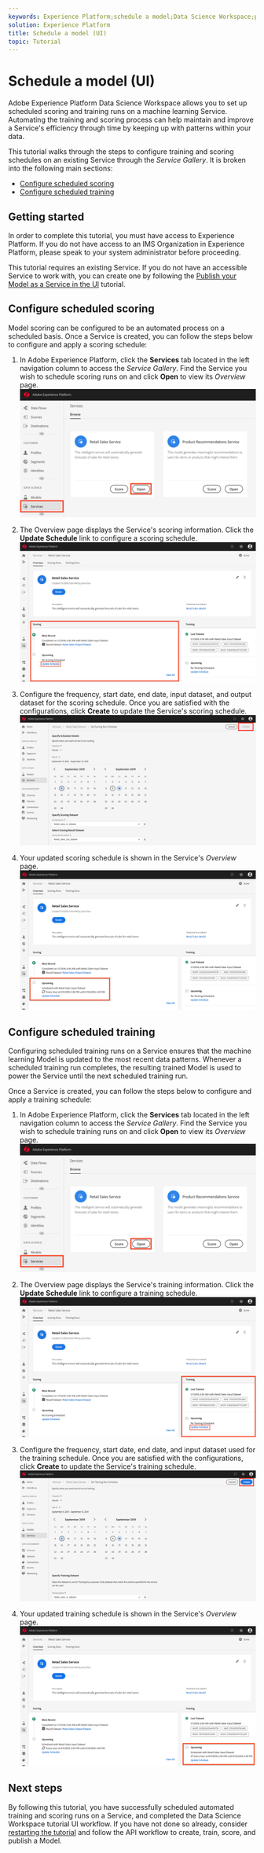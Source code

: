 ```yaml
---
keywords: Experience Platform;schedule a model;Data Science Workspace;popular topics
solution: Experience Platform
title: Schedule a model (UI)
topic: Tutorial
---
```


# Schedule a model (UI)

Adobe Experience Platform Data Science Workspace allows you to set up scheduled scoring and training runs on a machine learning Service. Automating the training and scoring process can help maintain and improve a Service's efficiency through time by keeping up with patterns within your data.

This tutorial walks through the steps to configure training and scoring schedules on an existing Service through the *Service Gallery*. It is broken into the following main sections:

-   [Configure scheduled scoring](#configure-scheduled-scoring)
-   [Configure scheduled training](#configure-scheduled-training)

## Getting started

In order to complete this tutorial, you must have access to Experience Platform. If you do not have access to an IMS Organization in Experience Platform, please speak to your system administrator before proceeding.

This tutorial requires an existing Service. If you do not have an accessible Service to work with, you can create one by following the [Publish your Model as a Service in the UI](./publish-model-service-ui.md) tutorial.

## Configure scheduled scoring

Model scoring can be configured to be an automated process on a scheduled basis. Once a Service is created, you can follow the steps below to configure and apply a scoring schedule:

1.  In Adobe Experience Platform, click the **Services** tab located in the left navigation column to access the *Service Gallery*. Find the Service you wish to schedule scoring runs on and click **Open** to view its *Overview* page.
![](../images/models-recipes/schedule/click_to_open.png)

2.  The Overview page displays the Service's scoring information. Click the **Update Schedule** link to configure a scoring schedule.
![](../images/models-recipes/schedule/service_overview_score.png)

3.  Configure the frequency, start date, end date, input dataset, and output dataset for the scoring schedule. Once you are satisfied with the configurations, click **Create** to update the Service's scoring schedule.
![](../images/models-recipes/schedule/14_configure_scoring_schedule.png)

4.  Your updated scoring schedule is shown in the Service's *Overview* page.
![](../images/models-recipes/schedule/service_with_scoring_schedule.png)


## Configure scheduled training

Configuring scheduled training runs on a Service ensures that the machine learning Model is updated to the most recent data patterns. Whenever a scheduled training run completes, the resulting trained Model is used to power the Service until the next scheduled training run. 

Once a Service is created, you can follow the steps below to configure and apply a training schedule:

1.  In Adobe Experience Platform, click the **Services** tab located in the left navigation column to access the *Service Gallery*. Find the Service you wish to schedule training runs on and click **Open** to view its *Overview* page.
![](../images/models-recipes/schedule/click_to_open.png)

2.  The Overview page displays the Service's training information. Click the **Update Schedule** link to configure a training schedule.
![](../images/models-recipes/schedule/service_overview_train.png)

3.  Configure the frequency, start date, end date, and input dataset used for the training schedule. Once you are satisfied with the configurations, click **Create** to update the Service's training schedule.
![](../images/models-recipes/schedule/12_configure_training_schedule.png)

4.  Your updated training schedule is shown in the Service's *Overview* page.
![](../images/models-recipes/schedule/service_with_training_schedule.png)

## Next steps

By following this tutorial, you have successfully scheduled automated training and scoring runs on a Service, and completed the Data Science Workspace tutorial UI workflow. If you have not done so already, consider [restarting the tutorial](../jupyterlab/access-platform-data.md) and follow the API workflow to create, train, score, and publish a Model.
